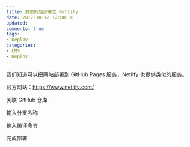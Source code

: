 ```yaml
---
title: 静态网站部署之 Netlify
date: 2017-10-12 12:00:00
updated:
comments: true
tags:
- Deploy
categories:
- CMS
- Deploy
---
```


我们知道可以把网站部署到 GitHub Pages 服务，Netlify 也提供类似的服务。

官方网站：https://www.netlify.com/

<!--more-->

关联 GitHub 仓库

输入分支名称

输入编译命令

完成部署

